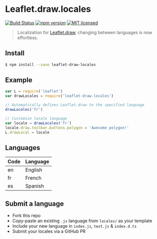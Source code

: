 # Leaflet.draw.locales

[![Build Status](https://travis-ci.org/DenisCarriere/Leaflet.draw.locales.svg?branch=master)](https://travis-ci.org/DenisCarriere/Leaflet.draw.locales)
[![npm version](https://badge.fury.io/js/leaflet-draw-locales.svg)](https://badge.fury.io/js/leaflet-draw-locales)
[![MIT licensed](https://img.shields.io/badge/license-MIT-blue.svg)](https://raw.githubusercontent.com/DenisCarriere/Leaflet.draw.locales/master/LICENSE)

> Localization for [Leaflet.draw](https://github.com/Leaflet/Leaflet.draw), changing between languages is now effortless.

## Install

```bash
$ npm install --save leaflet-draw-locales
```

## Example

```js
var L = require('leaflet')
var drawLocales = require('leaflet-draw-locales')

// Automatically defines Leaflet.draw to the specified language
drawLocales('fr')

// Customize locale language
var locale = drawLocales('fr')
locale.draw.toolbar.buttons.polygon = 'Awesome polygon!'
L.drawLocal = locale
```

## Languages

| Code | Language    |
|------|-------------|
| en   | English     |
| fr   | French      |
| es   | Spanish     |

## Submit a language

- Fork this repo
- Copy-paste an existing `.js` language from `locales/` as your template
- Include your new language in `index.js`, `test.js` & `index.d.ts`
- Submit your locales via a GitHub PR
